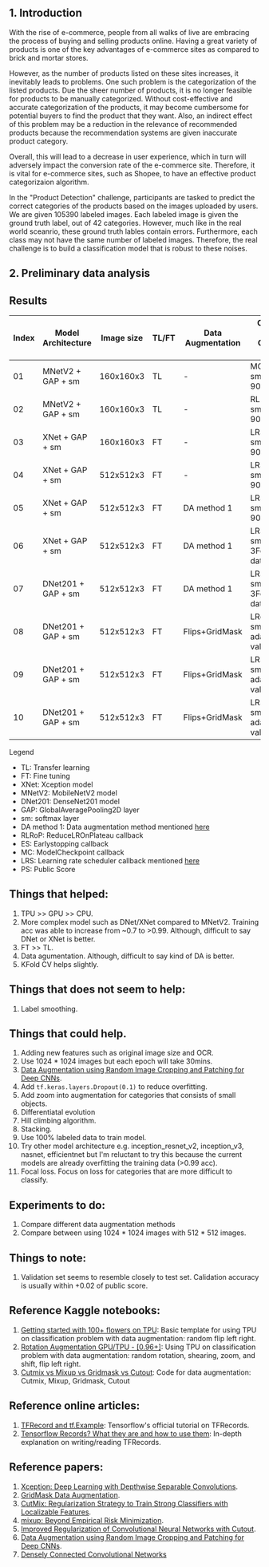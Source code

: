 ## 1. Introduction
With the rise of e-commerce, people from all walks of live are embracing the process of buying and selling products online. Having a great variety of products is one of the key advantages of e-commerce sites as compared to brick and mortar stores. 

However, as the number of products listed on these sites increases, it inevitably leads to problems. One such problem is the categorization of the listed products. Due the sheer number of products, it is no longer feasible for products to be manually categorized.
Without cost-effective and accurate categorization of the products, it may become cumbersome for potential buyers to find the product that they want. Also, an indirect effect of this problem may be a reduction in the relevance of recommended products because the recommendation systems are given inaccurate product category.

Overall, this will lead to a decrease in user experience, which in turn will adversely impact the conversion rate of the e-commerce site. Therefore, it is vital for e-commerce sites, such as Shopee, to have an effective product categorizaion algorithm.

In the "Product Detection" challenge, participants are tasked to predict the correct categories of the products based on the images uploaded by users. 
We are given 105390 labeled images. 
Each labeled image is given the ground truth label, out of 42 categories. 
However, much like in the real world sceanrio, these ground truth lables contain errors.
Furthermore, each class may not have the same number of labeled images.
Therefore, the real challenge is to build a classification model that is robust to these noises.

## 2. Preliminary data analysis




## Results

| Index | Model Architecture | Image size | TL/FT  | Data Augmentation | Callbacks, Label smoothing, Optimizer, Extra feature           |  PS     | Notebook |
| ----- | ------------------ | ---------- | -------| ----------------- | -------------------------------------------------------------- | ------- | -------- |
| 01    | MNetV2 + GAP + sm  | 160x160x3  |  TL    |   -               | MC,label smoothing=0, adam, 90/10 train-val split              | 0.62417 | -        |
| 02    | MNetV2 + GAP + sm  | 160x160x3  |  TL    |   -               | RLRoP+ES+MC,label smoothing=0, adam, 90/10 train-val split     | 0.66719 | -        |
| 03    | XNet + GAP + sm    | 160x160x3  |  FT    |   -               | LRS+ES+MC, label smoothing=0, adam, 90/10 train-val split      |    ?    | -        |
| 04    | XNet + GAP + sm    | 512x512x3  |  FT    |   -               | LRS+ES+MC, label smoothing=0, adam, 90/10 train-val split      | 0.79044 | -        |
| 05    | XNet + GAP + sm    | 512x512x3  |  FT    |   DA method 1     | LRS+ES+MC, label smoothing=0, adam, 90/10 train-val split      | 0.80258 | -        |
| 06    | XNet + GAP + sm    | 512x512x3  |  FT    |   DA method 1     | LRS+ES+MC, label smoothing=0, adam, 3Fold CV, all labeled data | 0.82026 | -        |
| 07    | DNet201 + GAP + sm | 512x512x3  |  FT    |   DA method 1     | LRS+ES+MC, label smoothing=0, adam, 3Fold CV, all labeled data | 0.82581 | -        |
| 08    | DNet201 + GAP + sm | 512x512x3  |  FT    | Flips+GridMask    | LRoP+ES+MC, label smoothing=0.1, adam,90/10 train-val split    | 0.82607 | -        |
| 09    | DNet201 + GAP + sm | 512x512x3  |  FT    | Flips+GridMask    | LRS+ES+MC, label smoothing=0.1, adam, 90/10 train-val split    | 0.81604 | -        |
| 10    | DNet201 + GAP + sm | 512x512x3  |  FT    | Flips+GridMask    | LRS+ES+MC, label smoothing=0.2, adam, 90/10 train-val split    | 0.80390 | -        |

Legend
- TL: Transfer learning
- FT: Fine tuning
- XNet: Xception model
- MNetV2: MobileNetV2 model
- DNet201: DenseNet201 model
- GAP: GlobalAveragePooling2D layer
- sm: softmax layer
- DA method 1: Data augmentation method mentioned [here](https://www.kaggle.com/cdeotte/rotation-augmentation-gpu-tpu-0-96)
- RLRoP: ReduceLROnPlateau callback
- ES: Earlystopping callback
- MC: ModelCheckpoint callback
- LRS: Learning rate scheduler callback mentioned [here](https://www.kaggle.com/mgornergoogle/getting-started-with-100-flowers-on-tpu)
- PS: Public Score

## Things that helped:
1. TPU >> GPU >> CPU.
2. More complex model such as DNet/XNet compared to MNetV2. Training acc was able to increase from ~0.7 to >0.99. Although, difficult to say DNet or XNet is better.
3. FT >> TL.
4. Data agumentation. Although, difficult to say kind of DA is better.
5. KFold CV helps slightly.

## Things that does not seem to help:
1. Label smoothing.

## Things that could help.
1. Adding new features such as original image size and OCR.
2. Use 1024 * 1024 images but each epoch will take 30mins.
3. [Data Augmentation using Random Image Cropping and Patching for Deep CNNs](https://arxiv.org/abs/1811.09030).
4. Add `tf.keras.layers.Dropout(0.1)` to reduce overfitting.
5. Add zoom into augmentation for categories that consists of small objects.
6. Differentiatal evolution
7. Hill climbing algorithm.
8. Stacking.
9. Use 100% labeled data to train model.
10. Try other model architecture e.g. inception_resnet_v2, inception_v3, nasnet, efficientnet but I'm reluctant to try this because the current models are already overfitting the training data (>0.99 acc).
11. Focal loss. Focus on loss for categories that are more difficult to classify.

## Experiments to do:
1. Compare different data augmentation methods
2. Compare between using 1024 * 1024 images with 512 * 512 images.

## Things to note:
1. Validation set seems to resemble closely to test set. Calidation accuracy is usually within +0.02 of public score.

## Reference Kaggle notebooks:
1. [Getting started with 100+ flowers on TPU](https://www.kaggle.com/mgornergoogle/getting-started-with-100-flowers-on-tpu): Basic template for using TPU on classification problem with data augmentation: random flip left right.
2. [Rotation Augmentation GPU/TPU - [0.96+]](https://www.kaggle.com/cdeotte/rotation-augmentation-gpu-tpu-0-96): Using TPU on classification problem with data augmentation: random rotation, shearing, zoom, and shift, flip left right.
3. [Cutmix vs Mixup vs Gridmask vs Cutout](https://www.kaggle.com/saife245/cutmix-vs-mixup-vs-gridmask-vs-cutout): Code for data augmentation: Cutmix, Mixup, Gridmask, Cutout

## Reference online articles:
1. [TFRecord and tf.Example](https://www.tensorflow.org/tutorials/load_data/tfrecord): Tensorflow's official tutorial on TFRecords.
2. [Tensorflow Records? What they are and how to use them](https://medium.com/mostly-ai/tensorflow-records-what-they-are-and-how-to-use-them-c46bc4bbb564): In-depth explanation on writing/reading TFRecords.

## Reference papers:
1. [Xception: Deep Learning with Depthwise Separable Convolutions](https://arxiv.org/abs/1610.02357).
2. [GridMask Data Augmentation](https://arxiv.org/abs/2001.04086).
3. [CutMix: Regularization Strategy to Train Strong Classifiers with Localizable Features](https://arxiv.org/abs/1905.04899).
4. [mixup: Beyond Empirical Risk Minimization](https://arxiv.org/abs/1905.04899).
5. [Improved Regularization of Convolutional Neural Networks with Cutout](https://arxiv.org/abs/1708.04552.pdf).
6. [Data Augmentation using Random Image Cropping and Patching for Deep CNNs](https://arxiv.org/abs/1811.09030).
7. [Densely Connected Convolutional Networks](https://arxiv.org/abs/1608.06993)

